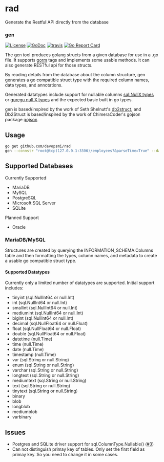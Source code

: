 # rad
Generate the Restful API directly from the database


### gen 

[![License](https://img.shields.io/:license-apache-3.0-blue.svg)](https://opensource.org/licenses/Apache-3.0) [![GoDoc](https://godoc.org/github.com/devopsmi/rad?status.png)](http://godoc.org/github.com/devopsmi/rad)  [![travis](https://travis-ci.org/devopsmi/rad.svg?branch=master)](https://travis-ci.org/devopsmi/rad) [![Go Report Card](https://goreportcard.com/badge/github.com/devopsmi/rad)](https://goreportcard.com/report/github.com/devopsmi/rad)

The gen tool produces golang structs from a given database for use in a .go file.
It supports [gorm](https://github.com/jinzhu/gorm) tags and implements some usable methods.
It can also generate RESTful api for those structs.

By reading details from the database about the column structure, gen generates a go compatible struct type
with the required column names, data types, and annotations.

Generated datatypes include support for nullable columns [sql.NullX types](https://golang.org/pkg/database/sql/#NullBool) or [guregu null.X types](https://github.com/guregu/null)
and the expected basic built in go types.

gen is based/inspired by the work of Seth Shelnutt's [db2struct](https://github.com/Shelnutt2/db2struct), and Db2Struct is based/inspired by the work of ChimeraCoder's gojson package [gojson](https://github.com/ChimeraCoder/gojson).


## Usage

```BASH
go get github.com/devopsmi/rad
gen --connstr "root@tcp(127.0.0.1:3306)/employees?&parseTime=True" --database employees  --json --gorm --guregu --rest
```

## Supported Databases

Currently Supported
- MariaDB
- MySQL
- PostgreSQL
- Microsoft SQL Server
- SQLite

Planned Support
- Oracle


### MariaDB/MySQL

Structures are created by querying the INFORMATION_SCHEMA.Columns table and then formatting the types, column names,
and metadata to create a usable go compatible struct type.


#### Supported Datatypes

Currently only a limited number of datatypes are supported. Initial support includes:
-  tinyint (sql.NullInt64 or null.Int)
-  int      (sql.NullInt64 or null.Int)
-  smallint      (sql.NullInt64 or null.Int)
-  mediumint      (sql.NullInt64 or null.Int)
-  bigint (sql.NullInt64 or null.Int)
-  decimal (sql.NullFloat64 or null.Float)
-  float (sql.NullFloat64 or null.Float)
-  double (sql.NullFloat64 or null.Float)
-  datetime (null.Time)
-  time  (null.Time)
-  date (null.Time)
-  timestamp (null.Time)
-  var (sql.String or null.String)
-  enum (sql.String or null.String)
-  varchar (sql.String or null.String)
-  longtext (sql.String or null.String)
-  mediumtext (sql.String or null.String)
-  text (sql.String or null.String)
-  tinytext (sql.String or null.String)
-  binary
-  blob
-  longblob
-  mediumblob
-  varbinary


## Issues

- Postgres and SQLite driver support for sql.ColumnType.Nullable() ([#3](https://github.com/devopsmi/rad/issues/3))
- Can not distinguish primay key of tables. Only set the first field as primay key. So you need to change it in some cases.
